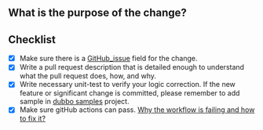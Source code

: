 ## What is the purpose of the change?


## Checklist
- [x] Make sure there is a [GitHub_issue](https://github.com/apache/dubbo/issues) field for the change.
- [x] Write a pull request description that is detailed enough to understand what the pull request does, how, and why.
- [x] Write necessary unit-test to verify your logic correction. If the new feature or significant change is committed, please remember to add sample in [dubbo samples](https://github.com/apache/dubbo-samples) project.
- [x] Make sure gitHub actions can pass. [Why the workflow is failing and how to fix it?](./CONTRIBUTING.md)
